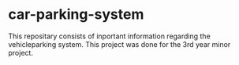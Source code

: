 # car-parking-system
This repositary consists of inportant information regarding the vehicleparking system. This project was done for the 3rd year minor project.
